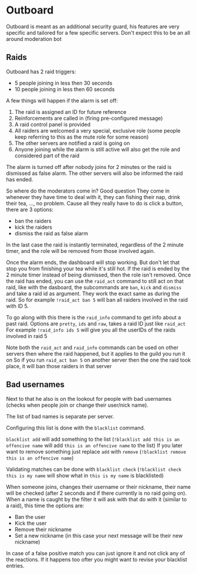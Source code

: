 # Outboard
Outboard is meant as an additional security guard, his features are very specific and tailored for a few specific servers. Don't expect this to be an all around moderation bot

## Raids
Outboard has 2 raid triggers:
- 5 people joining in less then 30 seconds
- 10 people joining in less then 60 seconds

A few things will happen if the alarm is set off:
1) The raid is assigned an ID for future reference
2) Reinforcements are called in (firing pre-configured message)
3) A raid control panel is provided
4) All raiders are welcomed a very special, exclusive role (some people keep referring to this as the mute role for some reason)
5) The other servers are notified a raid is going on
6) Anyone joining while the alarm is still active will also get the role and considered part of the raid

The alarm is turned off after nobody joins for 2 minutes or the raid is dismissed as false alarm. The other servers will also be informed the raid has ended.


So where do the moderators come in? Good question
They come in whenever they have time to deal with it, they can fishing their nap, drink their tea, ..., no problem.
Cause all they really have to do is click a button, there are 3 options:
- ban the raiders
- kick the raiders
- dismiss the raid as false alarm

In the last case the raid is instantly terminated, regardless of the 2 minute timer, and the role will be removed from those involved again.

Once the alarm ends, the dashboard will stop working. But don't let that stop you from finishing your tea while it's still hot. If the raid is ended by the 2 minute timer instead of being dismissed, then the role isn't removed.
Once the raid has ended, you can use the ``raid_act`` command to still act on that raid, like with the dasboard, the subcommands are ``ban``, ``kick`` and ``dismiss`` and take a raid id as argument. They work the exact same as during the raid.
So for example ``!raid_act ban 5`` will ban all raiders involved in the raid with ID 5.

To go along with this there is the ``raid_info`` command to get info about a past raid. Options are ``pretty``, ``ids`` and ``raw``, takes a raid ID just like ``raid_act``
For example ``!raid_info ids 5`` will give you all the userIDs of the raids involved in raid 5

Note both the ``raid_act`` and ``raid_info`` commands can be used on other servers then where the raid happened, but it applies to the guild you run it on
So if you run ``raid_act ban 5`` on another server then the one the raid took place, it will ban those raiders in that server


## Bad usernames
Next to that he also is on the lookout for people with bad usernames (checks when people join or change their user/nick name).

The list of bad names is separate per server.

Configuring this list is done with the ``blacklist`` command.

``blacklist add`` will add something to the list (``!blacklist add this is an offencive name`` will add ``this is an offencive name`` to the list)
If you later want to remove something just replace ``add`` with ``remove`` (``!blacklist remove this is an offencive name``)

Validating matches can be done with ``blacklist check`` (``!blacklist check this is my name`` will show what in ``this is my name`` is blacklisted)

When someone joins, changes their username or their nickname, their name will be checked (after 2 seconds and if there currently is no raid going on).
When a name is caught by the filter it will ask with that do with it (similar to a raid), this time the options are:
- Ban the user
- Kick the user
- Remove their nickname
- Set a new nickname (in this case your next message will be their new nickname)

In case of a false positive match you can just ignore it and not click any of the reactions. If it happens too ofter you might want to revise your blacklist entries.